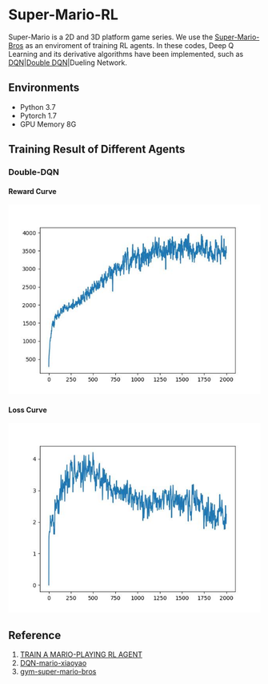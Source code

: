 # Super-Mario-RL
Super-Mario is a 2D and 3D platform game series. We use the [Super-Mario-Bros](https://github.com/Kautenja/gym-super-mario-bros) as an enviroment of training RL agents. In these codes, Deep Q Learning and its derivative algorithms have been implemented, such as [DQN]()|[Double DQN](https://github.com/Evan-wyl/Super-Mario-RL/blob/master/agent/ddqn.py)|Dueling Network.

## Environments
- Python 3.7
- Pytorch 1.7
- GPU Memory 8G

## Training Result of Different Agents

### Double-DQN
#### Reward Curve
![Reward Curve](imgs/DDQN/reward_plot.jpg)

#### Loss Curve
![Reward Curve](imgs/DDQN/loss_plot.jpg)

## Reference
1. [TRAIN A MARIO-PLAYING RL AGENT](https://pytorch.org/tutorials/intermediate/mario_rl_tutorial.html)
2. [DQN-mario-xiaoyao](https://github.com/likemango/DQN-mario-xiaoyao)
3. [gym-super-mario-bros](https://github.com/Kautenja/gym-super-mario-bros)
